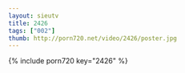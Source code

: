 ```yaml
--- 
layout: sieutv
title: 2426
tags: ["002"]
thumb: http://porn720.net/video/2426/poster.jpg
---
```

{% include porn720 key="2426" %} 
